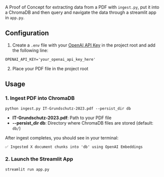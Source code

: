 A Proof of Concept for extracting data from a PDF with `ingest.py`, put it into a ChromaDB and then query and navigate the data through a streamlit app in `app.py`.


## Configuration
1. Create a `.env` file with your [OpenAI API Key](https://openai.com/blog/openai-api) in the project root and add the following line:

```env
OPENAI_API_KEY='your_openai_api_key_here'
```
2. Place your PDF file in the project root

## Usage

### 1. Ingest PDF into ChromaDB

    python ingest.py IT-Grundschutz-2023.pdf --persist_dir db

- **IT-Grundschutz-2023.pdf**: Path to your PDF file  
- **--persist_dir db**: Directory where ChromaDB files are stored (default: `db/`)

After ingest completes, you should see in your terminal:

    ✅ Ingested X document chunks into 'db' using OpenAI Embeddings

### 2. Launch the Streamlit App

    streamlit run app.py
